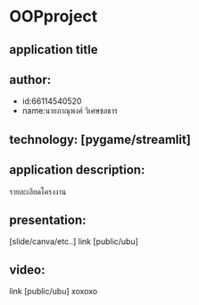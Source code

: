 # OOPproject
## application title
## author: 
  * id:66114540520
  * name:นายภาณุพงศ์ วิเศษชลธาร
## technology: [pygame/streamlit]
## application description:
รายละเอียดโครงงาน
## presentation:
[slide/canva/etc..] link [public/ubu]
## video:
link [public/ubu]
 xoxoxo
